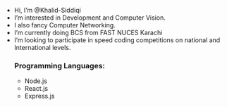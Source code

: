 - Hi, I’m @Khalid-Siddiqi
- I’m interested in Development and Computer Vision.
- I also fancy Computer Networking.
- I’m currently doing BCS from FAST NUCES Karachi
- I’m looking to participate in speed coding competitions on national and International levels.<br>
  ###   Programming Languages:
  * Node.js
  * React.js
  * Express.js

<!---
Khalid-Siddiqi/Khalid-Siddiqi is a ✨ special ✨ repository because its `README.md` (this file) appears on your GitHub profile.
You can click the Preview link to take a look at your changes.
--->

